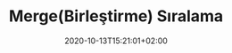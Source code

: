 ---
title: "Merge(Birleştirme) Sıralama"
description: ""
lead: ""
date: 2020-10-13T15:21:01+02:00
lastmod: 2020-10-13T15:21:01+02:00
draft: false
images: []
menu:
  docs:
    parent: "sorting-search-algorithm"
weight: 12
toc: true
---